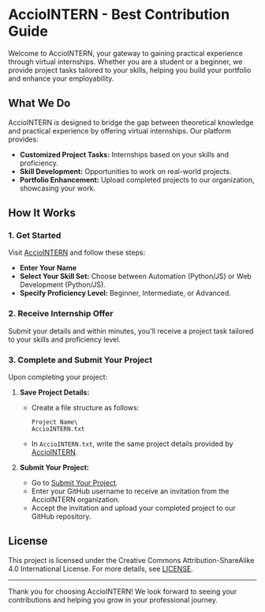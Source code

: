 # AccioINTERN - Best Contribution Guide

Welcome to AccioINTERN, your gateway to gaining practical experience through virtual internships. Whether you are a student or a beginner, we provide project tasks tailored to your skills, helping you build your portfolio and enhance your employability.

## What We Do

AccioINTERN is designed to bridge the gap between theoretical knowledge and practical experience by offering virtual internships. Our platform provides:

- **Customized Project Tasks:** Internships based on your skills and proficiency.
- **Skill Development:** Opportunities to work on real-world projects.
- **Portfolio Enhancement:** Upload completed projects to our organization, showcasing your work.

## How It Works

### 1. Get Started

Visit [AccioINTERN](https://traxdinosaur.github.io/AccioINTERN) and follow these steps:

- **Enter Your Name**
- **Select Your Skill Set:** Choose between Automation (Python/JS) or Web Development (Python/JS).
- **Specify Proficiency Level:** Beginner, Intermediate, or Advanced.

### 2. Receive Internship Offer

Submit your details and within minutes, you'll receive a project task tailored to your skills and proficiency level.

### 3. Complete and Submit Your Project

Upon completing your project:

1. **Save Project Details:**
    - Create a file structure as follows:
        ```
        Project Name\
        AccioINTERN.txt
        ```
    - In `AccioINTERN.txt`, write the same project details provided by [AccioINTERN](https://traxdinosaur.github.io/AccioINTERN).

2. **Submit Your Project:**
    - Go to [Submit Your Project](https://s.id/AccioINTERN).
    - Enter your GitHub username to receive an invitation from the AccioINTERN organization.
    - Accept the invitation and upload your completed project to our GitHub repository.

## License

This project is licensed under the Creative Commons Attribution-ShareAlike 4.0 International License. For more details, see [LICENSE](https://github.com/AccioINTERN/.github/blob/main/LICENSE).

---

Thank you for choosing AccioINTERN! We look forward to seeing your contributions and helping you grow in your professional journey.
